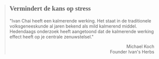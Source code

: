 ><h2 style="font-family:monad">Vermindert de kans op stress</h2 style="font-family:lato">
>
>"Ivan Chai heeft een kalmerende werking. Het staat in de traditionele volksgeneeskunde al jaren bekend als mild kalmerend middel. Hedendaags onderzoek heeft aangetoond dat de kalmerende werking effect heeft op je centrale zenuwstelsel."
>
> <p style="text-align: right">Michael Koch<br>Founder Ivan's Herbs</p>
